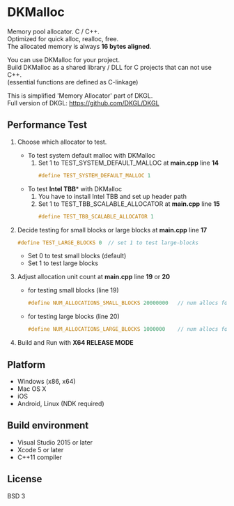 # DKMalloc
Memory pool allocator. C / C++.  
Optimized for quick alloc, realloc, free.  
The allocated memory is always **16 bytes aligned**.

You can use DKMalloc for your project.  
Build DKMalloc as a shared library / DLL for C projects that can not use C\++.  
(essential functions are defined as C-linkage)


This is simplified 'Memory Allocator' part of DKGL.  
 Full version of DKGL: https://github.com/DKGL/DKGL  


## Performance Test
1. Choose which allocator to test.
    - To test system default malloc with DKMalloc
        1. Set 1 to TEST_SYSTEM_DEFAULT_MALLOC at **main.cpp** line **14**
            ```cpp
            #define TEST_SYSTEM_DEFAULT_MALLOC 1
            ```
    - To test **Intel TBB*** with DKMalloc
        1. You have to install Intel TBB and set up header path
        1. Set 1 to TEST_TBB_SCALABLE_ALLOCATOR at **main.cpp** line **15**        
            ```cpp
            #define TEST_TBB_SCALABLE_ALLOCATOR 1
            ```
        
1. Decide testing for small blocks or large blocks at **main.cpp** line **17**
    ```cpp
    #define TEST_LARGE_BLOCKS 0	 // set 1 to test large-blocks
    ```
    - Set 0 to test small blocks (default)
    - Set 1 to test large blocks
    
1. Adjust allocation unit count at **main.cpp** line **19** or **20**
    - for testing small blocks (line 19)
        ```cpp
        #define NUM_ALLOCATIONS_SMALL_BLOCKS 20000000	// num allocs for small blocks
        ```
    - for testing large blocks (line 20)
        ```cpp
        #define NUM_ALLOCATIONS_LARGE_BLOCKS 1000000	// num allocs for large blocks
        ```
1. Build and Run with **X64 RELEASE MODE**

## Platform
- Windows (x86, x64)
- Mac OS X
- iOS
- Android, Linux (NDK required)

## Build environment
- Visual Studio 2015 or later
- Xcode 5 or later
- C++11 compiler

## License
BSD 3
